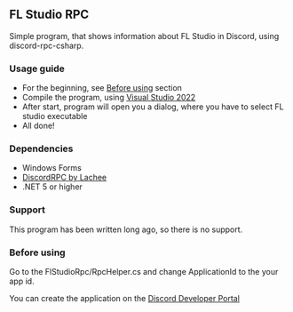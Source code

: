 ## FL Studio RPC
Simple program, that shows information about FL Studio in Discord, using discord-rpc-csharp.

### Usage guide
- For the beginning, see [Before using](README.md#before-using) section
- Compile the program, using [Visual Studio 2022](https://visualstudio.microsoft.com/ru/vs)
- After start, program will open you a dialog, where you have to select FL studio executable
- All done!

### Dependencies
- Windows Forms
- [DiscordRPC by Lachee](https://github.com/Lachee/discord-rpc-csharp)
- .NET 5 or higher

### Support
This program has been written long ago, so there is no support.

### Before using
Go to the FlStudioRpc/RpcHelper.cs and change ApplicationId to the your app id.

You can create the application on the [Discord Developer Portal](https://discord.com/developers/applications)
